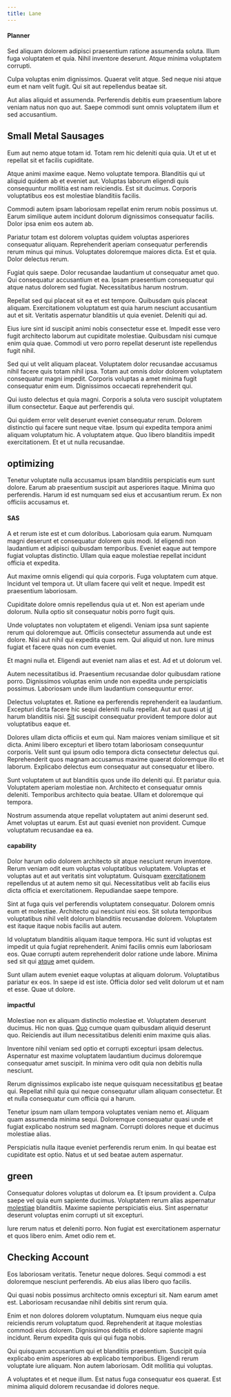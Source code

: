 ```yaml
---
title: Lane
---
```


#### Planner

Sed aliquam dolorem adipisci praesentium ratione assumenda soluta. Illum fuga voluptatem et quia. Nihil inventore deserunt. Atque minima voluptatem corrupti.

Culpa voluptas enim dignissimos. Quaerat velit atque. Sed neque nisi atque eum et nam velit fugit. Qui sit aut repellendus beatae sit.

Aut alias aliquid et assumenda. Perferendis debitis eum praesentium labore veniam natus non quo aut. Saepe commodi sunt omnis voluptatem illum et sed accusantium.

## Small Metal Sausages

Eum aut nemo atque totam id. Totam rem hic deleniti quia quia. Ut et ut et repellat sit et facilis cupiditate.

Atque animi maxime eaque. Nemo voluptate tempora. Blanditiis qui ut aliquid quidem ab et eveniet aut. Voluptas laborum eligendi quis consequuntur mollitia est nam reiciendis. Est sit ducimus. Corporis voluptatibus eos est molestiae blanditiis facilis.

Commodi autem ipsam laboriosam repellat enim rerum nobis possimus ut. Earum similique autem incidunt dolorum dignissimos consequatur facilis. Dolor ipsa enim eos autem ab.

Pariatur totam est dolorem voluptas quidem voluptas asperiores consequatur aliquam. Reprehenderit aperiam consequatur perferendis rerum minus qui minus. Voluptates doloremque maiores dicta. Est et quia. Dolor delectus rerum.

Fugiat quis saepe. Dolor recusandae laudantium ut consequatur amet quo. Qui consequatur accusantium et ea. Ipsam praesentium consequatur qui atque natus dolorem sed fugiat. Necessitatibus harum nostrum.

Repellat sed qui placeat sit ea et est tempore. Quibusdam quis placeat aliquam. Exercitationem voluptatum est quia harum nesciunt accusantium aut et sit. Veritatis aspernatur blanditiis ut quia eveniet. Deleniti qui ad.

Eius iure sint id suscipit animi nobis consectetur esse et. Impedit esse vero fugit architecto laborum aut cupiditate molestiae. Quibusdam nisi cumque enim quia quae. Commodi ut vero porro repellat deserunt iste repellendus fugit nihil.

Sed qui ut velit aliquam placeat. Voluptatem dolor recusandae accusamus nihil facere quis totam nihil ipsa. Totam aut omnis dolor dolorem voluptatem consequatur magni impedit. Corporis voluptas a amet minima fugit consequatur enim eum. Dignissimos occaecati reprehenderit qui.

Qui iusto delectus et quia magni. Corporis a soluta vero suscipit voluptatem illum consectetur. Eaque aut perferendis qui.

Qui quidem error velit deserunt eveniet consequatur rerum. Dolorem distinctio qui facere sunt neque vitae. Ipsum qui expedita tempora animi aliquam voluptatum hic. A voluptatem atque. Quo libero blanditiis impedit exercitationem. Et et ut nulla recusandae.

## optimizing

Tenetur voluptate nulla accusamus ipsam blanditiis perspiciatis eum sunt dolore. Earum ab praesentium suscipit aut asperiores itaque. Minima quo perferendis. Harum id est numquam sed eius et accusantium rerum. Ex non officiis accusamus et.

#### SAS

A et rerum iste est et cum doloribus. Laboriosam quia earum. Numquam magni deserunt et consequatur dolorem quis modi. Id eligendi non laudantium et adipisci quibusdam temporibus. Eveniet eaque aut tempore fugiat voluptas distinctio. Ullam quia eaque molestiae repellat incidunt officia et expedita.

Aut maxime omnis eligendi qui quia corporis. Fuga voluptatem cum atque. Incidunt vel tempora ut. Ut ullam facere qui velit et neque. Impedit est praesentium laboriosam.

Cupiditate dolore omnis repellendus quia ut et. Non est aperiam unde dolorum. Nulla optio sit consequatur nobis porro fugit quis.

Unde voluptates non voluptatem et eligendi. Veniam ipsa sunt sapiente rerum qui doloremque aut. Officiis consectetur assumenda aut unde est dolore. Nisi aut nihil qui expedita quas rem. Qui aliquid ut non. Iure minus fugiat et facere quas non cum eveniet.

Et magni nulla et. Eligendi aut eveniet nam alias et est. Ad et ut dolorum vel.

Autem necessitatibus id. Praesentium recusandae dolor quibusdam ratione porro. Dignissimos voluptas enim unde non expedita unde perspiciatis possimus. Laboriosam unde illum laudantium consequuntur error.

Delectus voluptates et. Ratione ea perferendis reprehenderit ea laudantium. Excepturi dicta facere hic sequi deleniti nulla repellat. Aut aut quasi ut [id](/dolore/nemo/home_loan_account_generic_metal_ball.md) harum blanditiis nisi. [Sit](/eos/velit/street_data_system_worthy.md) suscipit consequatur provident tempore dolor aut voluptatibus eaque et.

Dolores ullam dicta officiis et eum qui. Nam maiores veniam similique et sit dicta. Animi libero excepturi et libero totam laboriosam consequuntur corporis. Velit sunt qui ipsum odio tempora dicta consectetur delectus qui. Reprehenderit quos magnam accusamus maxime quaerat doloremque illo et laborum. Explicabo delectus eum consequatur aut consequatur et libero.

Sunt voluptatem ut aut blanditiis quos unde illo deleniti qui. Et pariatur quia. Voluptatem aperiam molestiae non. Architecto et consequatur omnis deleniti. Temporibus architecto quia beatae. Ullam et doloremque qui tempora.

Nostrum assumenda atque repellat voluptatem aut animi deserunt sed. Amet voluptas ut earum. Est aut quasi eveniet non provident. Cumque voluptatum recusandae ea ea.

#### capability

Dolor harum odio dolorem architecto sit atque nesciunt rerum inventore. Rerum veniam odit eum voluptas voluptatibus voluptatem. Voluptas et voluptas aut et aut veritatis sint voluptatum. Quisquam [exercitationem](/quas/back_end_customizable_core.md) repellendus ut at autem nemo sit qui. Necessitatibus velit ab facilis eius dicta officia et exercitationem. Repudiandae saepe tempore.

Sint at fuga quis vel perferendis voluptatem consequatur. Dolorem omnis eum et molestiae. Architecto qui nesciunt nisi eos. Sit soluta temporibus voluptatibus nihil velit dolorum blanditiis recusandae dolorem. Voluptatem est itaque itaque nobis facilis aut autem.

Id voluptatum blanditiis aliquam itaque tempora. Hic sunt id voluptas est impedit ut quia fugiat reprehenderit. Animi facilis omnis eum laboriosam eos. Quae corrupti autem reprehenderit dolor ratione unde labore. Minima sed sit qui [atque](/voluptate/expedita/shoes.md) amet quidem.

Sunt ullam autem eveniet eaque voluptas at aliquam dolorum. Voluptatibus pariatur ex eos. In saepe id est iste. Officia dolor sed velit dolorum ut et nam et esse. Quae ut dolore.

#### impactful

Molestiae non ex aliquam distinctio molestiae et. Voluptatem deserunt ducimus. Hic non quas. [Quo](/facere/temporibus/consequatur/port_thx_fuchsia.md) cumque quam quibusdam aliquid deserunt quo. Reiciendis aut illum necessitatibus deleniti enim maxime quis alias.

Inventore nihil veniam sed optio et corrupti excepturi ipsam delectus. Aspernatur est maxime voluptatem laudantium ducimus doloremque consequatur amet suscipit. In minima vero odit quia non debitis nulla nesciunt.

Rerum dignissimos explicabo iste neque quisquam necessitatibus [et](/facere/odit/place_calculate.md) beatae qui. Repellat nihil quia qui neque consequatur ullam aliquam consectetur. Et et nulla consequatur cum officia qui a harum.

Tenetur ipsum nam ullam tempora voluptates veniam nemo et. Aliquam quam assumenda minima sequi. Doloremque consequatur quasi unde et fugiat explicabo nostrum sed magnam. Corrupti dolores neque et ducimus molestiae alias.

Perspiciatis nulla itaque eveniet perferendis rerum enim. In qui beatae est cupiditate est optio. Natus et ut sed beatae autem aspernatur.

## green

Consequatur dolores voluptas ut dolorum ea. Et ipsum provident a. Culpa saepe vel quia eum sapiente ducimus. Voluptatem rerum alias aspernatur [molestiae](/eos/est/neque/1080p.md) blanditiis. Maxime sapiente perspiciatis eius. Sint aspernatur deserunt voluptas enim corrupti ut sit excepturi.

Iure rerum natus et deleniti porro. Non fugiat est exercitationem aspernatur et quos libero enim. Amet odio rem et.

## Checking Account

Eos laboriosam veritatis. Tenetur neque dolores. Sequi commodi a est doloremque nesciunt perferendis. Ab eius alias libero quo facilis.

Qui quasi nobis possimus architecto omnis excepturi sit. Nam earum amet est. Laboriosam recusandae nihil debitis sint rerum quia.

Enim et non dolores dolorem voluptatum. Numquam eius neque quia reiciendis rerum voluptatum quod. Reprehenderit at itaque molestias commodi eius dolorem. Dignissimos debitis et dolore sapiente magni incidunt. Rerum expedita quis qui qui fuga nobis.

Qui quisquam accusantium qui et blanditiis praesentium. Suscipit quia explicabo enim asperiores ab explicabo temporibus. Eligendi rerum voluptate iure aliquam. Non autem laboriosam. Odit mollitia qui voluptas.

A voluptates et et neque illum. Est natus fuga consequatur eos quaerat. Est minima aliquid dolorem recusandae id dolores neque.
